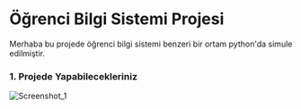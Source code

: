 # Öğrenci Bilgi Sistemi Projesi
Merhaba bu projede öğrenci bilgi sistemi benzeri bir ortam python'da simule edilmiştir.

### 1. Projede Yapabilecekleriniz


![Screenshot_1](https://user-images.githubusercontent.com/77530565/104889304-10a68800-597f-11eb-82fd-d60490eef0a0.png)



